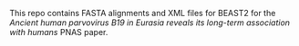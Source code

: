 This repo contains FASTA alignments and XML files for BEAST2 for the
*Ancient human parvovirus B19 in Eurasia reveals its long-term association
with humans* PNAS paper.
